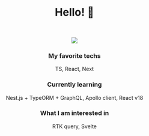 <div align="center"> 

# Hello!  👋
<br/>

<p herf="https://skillicons.dev">
  <img src="https://skillicons.dev/icons?i=js,ts,react,nextjs,styledcomponents,redux,nestjs,apollo,graphql,postgres,figma,git,&perline=6"/>
</p>

### My favorite techs
TS, React, Next

### Currently learning
Nest.js + TypeORM + GraphQL, Apollo client, React v18

### What I am interested in
RTK query, Svelte
</div>  

